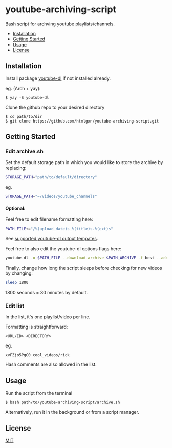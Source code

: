 # youtube-archiving-script
Bash script for archving youtube playlists/channels.
- [Installation](https://github.com/htmlgxn/youtube-archiving-script#installation)
- [Getting Started](https://github.com/htmlgxn/youtube-archiving-script#getting-started)
- [Usage](https://github.com/htmlgxn/youtube-archiving-script#usage)
- [License](https://github.com/htmlgxn/youtube-archiving-script#license)

## Installation

Install package [youtube-dl](https://github.com/ytdl-org/youtube-dl) if not installed already.

eg. (Arch + yay):
```console
$ yay -S youtube-dl
```

Clone the github repo to your desired directory
```console
$ cd path/to/dir
$ git clone https://github.com/htmlgxn/youtube-archiving-script.git
```
## Getting Started
### Edit archive.sh

Set the default storage path in which you would like to store the archive by replacing:
```bash
STORAGE_PATH="path/to/default/directory"
```
eg.
```bash
STORAGE_PATH="~/Videos/youtube_channels"
```

#### Optional:

Feel free to edit filename formatting here:
```bash
PATH_FILE+="/%(upload_date)s_%(title)s.%(ext)s"
```
See [supported youtube-dl output tempates](https://github.com/ytdl-org/youtube-dl#output-template).

Feel free to also edit the youtube-dl options flags here:
```bash
youtube-dl -o $PATH_FILE --download-archive $PATH_ARCHIVE -f best --add-metadata --all-subs --convert-subs srt --embed-subs --abort-on-unavailable-fragment --abort-on-error -i $LIST_ID
```

Finally, change how long the script sleeps before checking for new videos by changing:
```bash
sleep 1800
```
1800 seconds = 30 minutes by default.

### Edit list

In the list, it's one playlist/video per line.

Formatting is straightforward:
```
<URL/ID> <DIRECTORY>
```
eg.
```
xvFZjo5PgG0 cool_videos/rick
```
Hash comments are also allowed in the list.

## Usage

Run the script from the terminal
```console
$ bash path/to/youtube-archiving-script/archive.sh
```

Alternatively, run it in the background or from a script manager.

## License
[MIT](LICENSE)
